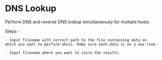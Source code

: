 # DNS Lookup

Perform DNS and reverse DNS lookup simultaneously for multiple hosts.

Steps -

    - Input filename with correct path to the file containing data on which you want to perform whois. Make sure each data is on a new line.
 
    - Input filename where you want to store the results.
